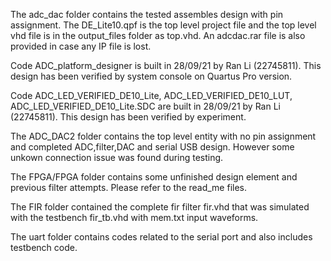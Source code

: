 The adc_dac folder contains the tested assembles design with pin assignment. The DE_Lite10.qpf is the top level project file and the top level vhd file is in the output_files folder as top.vhd. An adcdac.rar file is also provided in case any IP file is lost.  

Code ADC_platform_designer is built in 28/09/21 by Ran Li (22745811). This design has been verified by system console on Quartus Pro version.  

Code ADC_LED_VERIFIED_DE10_Lite, ADC_LED_VERIFIED_DE10_LUT, ADC_LED_VERIFIED_DE10_Lite.SDC are built in 28/09/21 by Ran Li (22745811). This design has been verified by experiment.  

The ADC_DAC2 folder contains the top level entity with no pin assignment and completed ADC,filter,DAC and serial USB design. However some unkown connection issue was found during testing.    

The FPGA/FPGA folder contains some unfinished design element and previous filter attempts. Please refer to the read_me files.  

The FIR folder contained the complete fir filter fir.vhd that was simulated with the testbench fir_tb.vhd with mem.txt input waveforms.  

The uart folder contains codes related to the serial port and also includes testbench code.
